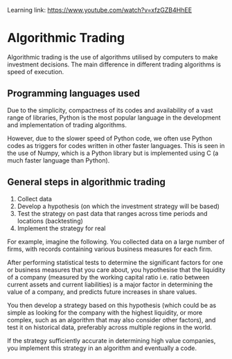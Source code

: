 Learning link: https://www.youtube.com/watch?v=xfzGZB4HhEE
# Algorithmic Trading
Algorithmic trading is the use of algorithms utilised by computers to make investment decisions. The main difference in different trading algorithms is speed of execution.

## Programming languages used
Due to the simplicity, compactness of its codes and availability of a vast range of libraries, Python is the most popular language in the development and implementation of trading algorithms.

However, due to the slower speed of Python code, we often use Python codes as triggers for codes written in other faster languages. This is seen in the use of Numpy, which is a Python library but is implemented using C (a much faster language than Python).

## General steps in algorithmic trading
1. Collect data
2. Develop a hypothesis (on which the investment strategy will be based)
3. Test the strategy on past data that ranges across time periods and locations
   (backtesting)
4. Implement the strategy for real

For example, imagine the following. You collected data on a large number of firms, with records containing various business measures for each firm.

After performing statistical tests to determine the significant factors for one or business measures that you care about, you hypothesise that the liquidity of a company (measured by the working capital ratio i.e. ratio between current assets and current liabilities) is a major factor in determining the value of a company, and predicts future increases in share values.

You then develop a strategy based on this hypothesis (which could be as simple as looking for the company with the highest liquidity, or more complex, such as an algorithm that may also consider other factors), and test it on historical data, preferably across multiple regions in the world.

If the strategy sufficiently accurate in determining high value companies, you implement this strategy in an algorithm and eventually a code.
